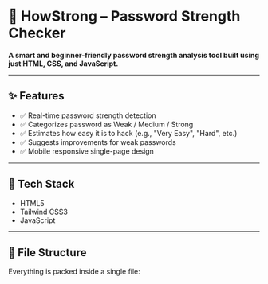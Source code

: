 # 🔐 HowStrong – Password Strength Checker

**A smart and beginner-friendly password strength analysis tool built using just HTML, CSS, and JavaScript.**

---

## ✨ Features

- ✅ Real-time password strength detection
- ✅ Categorizes password as Weak / Medium / Strong
- ✅ Estimates how easy it is to hack (e.g., "Very Easy", "Hard", etc.)
- ✅ Suggests improvements for weak passwords
- ✅ Mobile responsive single-page design

---

## 🚀 Tech Stack

- HTML5
- Tailwind CSS3
- JavaScript

---

## 📂 File Structure

Everything is packed inside a single file:

